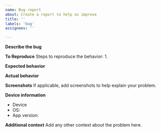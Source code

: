 ```yaml
---
name: Bug report
about: Create a report to help us improve
title: ''
labels: 'bug'
assignees: ''

---
```


**Describe the bug**


**To Reproduce**
Steps to reproduce the behavior:
1. 

**Expected behavior**


**Actual behavior**

**Screenshots**
If applicable, add screenshots to help explain your problem.

**Device information**
 - Device
 - OS:
 - App version:

**Additional context**
Add any other context about the problem here.
